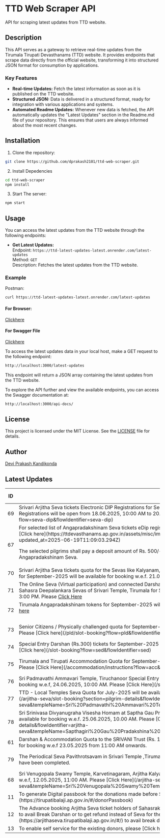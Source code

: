 # TTD Web Scraper API

API for scraping latest updates from TTD website.

## Description

This API serves as a gateway to retrieve real-time updates from the Tirumala Tirupati Devasthanams (TTD) website. It provides endpoints that scrape data directly from the official website, transforming it into structured JSON format for consumption by applications.

### Key Features

- **Real-time Updates:** Fetch the latest information as soon as it is published on the TTD website.
- **Structured JSON:** Data is delivered in a structured format, ready for integration with various applications and systems.
- **Automated Readme Updates:** Whenever new data is fetched, the API automatically updates the "Latest Updates" section in the Readme.md file of your repository. This ensures that users are always informed about the most recent changes.

## Installation

1. Clone the repository:

```bash
git clone https://github.com/dprakash2101/ttd-web-scraper.git
```

2. Install Depedencies

```bash
cd ttd-web-scraper
npm install
```

3. Start The server:

```bash
npm start
```



## Usage

You can access the latest updates from the TTD website through the following endpoints:

- **Get Latest Updates:**  
  Endpoint: `https://ttd-latest-updates-latest.onrender.com/latest-updates`  
  Method: `GET`  
  Description: Fetches the latest updates from the TTD website.

### Example
Postman:
```bash
curl https://ttd-latest-updates-latest.onrender.com/latest-updates
```
#### For Browser:
 [Clickhere](https://ttd-latest-updates-latest.onrender.com/latest-updates)

 #### For Swagger File
 [Clickhere](https://ttd-latest-updates-latest.onrender.com/api-docs/)


To access the latest updates data in your local host, make a GET request to the following endpoint:

```bash
http://localhost:3000/latest-updates
```
This endpoint will return a JSON array containing the latest updates from the TTD website.

To explore the API further and view the available endpoints, you can access the Swagger documentation at:

```bash
http://localhost:3000/api-docs/
```

## License

This project is licensed under the MIT License. See the [LICENSE](LICENSE) file for details.

## Author

[Devi Prakash Kandikonda](https://github.com/dprakash2101)

## Latest Updates
<table><thead><tr><th>ID</th><th>Data</th><th>CTA</th><th>Is Internal Redirection</th><th>Redirection Link</th></tr></thead><tbody><tr><td>69</td><td>Srivari Arjitha Seva tickets Electronic DIP Registrations for September-2025 will be available w.e.f 18.06.2025, 10:00 AM. Registrations will be open from 18.06.2025, 10:00 AM to 20.06.2025, 10:00 AM. Please [Click here](/seva-dip/dashboard?flow=seva-dip&flowIdentifier=seva-dip)</td><td>Srivari Arjitha Seva tickets Electronic DIP Registrations</td><td>true</td><td>N/A</td></tr><tr><td>67</td><td>For selected list of Angapradakshinam Seva tickets eDip registrations for Tirupati (Urban & Rural) and Tirumala Locals, Please [Click here](https://ttdevasthanams.ap.gov.in/assets/misc/images/v4/Angapradakshinam_DIP_Results_19-06-2025.pdf?updated_at=2025-06-19T11:09:03.294Z) 

The selected pilgrims shall pay a deposit amount of Rs. 500/- before 12:00 PM on 20.06.2025, to confirm their Angapradakshinam Seva. </td><td>Angapradakshinam Seva tickets eDip registrations</td><td>false</td><td>N/A</td></tr><tr><td>70</td><td>Srivari Arjitha Seva tickets quota for the Sevas like Kalyanam, Unjal Seva, Arjitha Brahmotsavam, and Sahasra Deepalankara Seva for September-2025 will be available for booking w.e.f. 21.06.2025, 10:00 AM. Please [Click here](/arjitha-seva/slot-booking?section=pilgrim-details&flowIdentifier=arjitha-seva&flow=arjitha-seva)</td><td>Srivari Arjitha Sevas</td><td>true</td><td>N/A</td></tr><tr><td>71</td><td>The Online Seva (Virtual participation) and connected Darshan quota for Kalyanothsavam, Unjal Seva, Arjitha Brahmotsavam & Sahasra Deepalankara Sevas of Srivari Temple, Tirumala for September-2025 will be available for booking w.e.f. 21.06.2025, 3:00 PM. Please [Click Here](/virtual-seva/seva-instructions?templeName=Srivari%20Temple&sevaName=All&flowIdentifier=v)</td><td>The Online Seva (Virtual participation)</td><td>true</td><td>N/A</td></tr><tr><td>72</td><td>Tirumala Angapradakshinam tokens for September-2025 will be available for booking w.e.f. 23.06.2025, 10:00 AM. Please [Click here](/apd/slot-booking?flow=apd&flowIdentifier=apd)

</td><td>Tirumala Angapradakshinam</td><td>true</td><td>N/A</td></tr><tr><td>73</td><td>Senior Citizens / Physically challenged quota for September-2025 will be available for booking w.e.f. 23.06.2025, 3:00 PM. Please [Click here](/pld/slot-booking?flow=pld&flowIdentifier=pld)</td><td>Senior Citizens / Physically challenged quota</td><td>true</td><td>N/A</td></tr><tr><td>74</td><td>Special Entry Darshan (Rs.300) tickets for September-2025 will be available for booking w.e.f. 24.06.2025, 10:00 AM. Please [Click here](/slot-booking?flow=sed&flowIdentifier=sed)</td><td>Special Entry Darshan (Sri TT)</td><td>true</td><td>N/A</td></tr><tr><td>75</td><td>Tirumala and Tirupati Accommodation Quota for September-2025 will be available for booking w.e.f. 24.06.2025, 03:00 PM. Please [Click Here](/accommodation/instructions?flow=acc&flowIdentifier=acc)</td><td>Tirumala and Tirupati Accommodation</td><td>true</td><td>N/A</td></tr><tr><td>76</td><td>Sri Padmavathi Ammavari Temple, Tiruchanoor Special Entry Darshan (Rs. 200/-) tickets for July-2025 will be available for booking w.e.f, 24.06.2025, 10:00 AM. Please [Click Here](/spat/slot-booking?flow=spat&flowIdentifier=spat)</td><td>Special Entry Darshan (Sri PAT)</td><td>true</td><td>N/A</td></tr><tr><td>77</td><td>TTD - Local Temples Seva Quota for July-2025 will be available for booking w.e.f 25.06.2025 at 10:00 AM. Please [Click Here](/arjitha-seva/slot-booking?section=pilgrim-details&flowIdentifier=arjitha-seva&templeName=Sri%20Padmavathi%20Ammavari%20Temple&sevaName=All)</td><td>TTD - Local Temples Seva</td><td>true</td><td>N/A</td></tr><tr><td>78</td><td>Sri Srinivasa Divyanugraha Visesha Homam at Saptha Gau Pradhakshina shala, Alipiri Tickets for the month of July-2025 will be available for booking w.e.f. 25.06.2025, 10.00 AM. Please [Click here](/arjitha-seva/slot-booking?section=pilgrim-details&flowIdentifier=arjitha-seva&templeName=Sapthagiri%20Gau%20Pradakshina%20Shala&sevaName=Sri%20Srinivasa%20Divyaanugraha%20Homam)</td><td>Sri Srinivasa Divyanugraha Visesha Homam</td><td>true</td><td>N/A</td></tr><tr><td>61</td><td>Darshan & Accommodation Quota to the SRIVANI Trust (Rs. 10,000/-) donors for the month of AUGUST – 2025 will be available for booking w.e.f 23.05.2025 from 11:00 AM onwards.</td><td>SRIVANI TRUST</td><td>null</td><td>N/A</td></tr><tr><td>79</td><td>The Periodical Seva Pavithrotsavam in Srivari Temple ,Tirumala will be conducted from 05.08.2025 to 07.08.2025. Seva tickets have been completed.</td><td>Srivari Pavithrotsavam Periodical Seva</td><td>true</td><td>N/A</td></tr><tr><td>68</td><td>Sri Venugopala Swamy Temple, Karvetinagaram, Arjitha Kalyanothsavam tickets for 22.05.2025 will be available for booking w.e.f, 12.05.2025, 11:00 AM.  Please [Click Here](/arjitha-seva/slot-booking?section=pilgrim-details&flowIdentifier=arjitha-seva&templeName=Sri%20Venugopala%20Swamy%20Temple&sevaName=Arjitha%20Kalyanothsavam)</td><td>Arjitha Kalyanothsavam</td><td>true</td><td>N/A</td></tr><tr><td>11</td><td>To generate Digital passbook for the donations made before September 2016, please [click here](https://tirupatibalaji.ap.gov.in/#/donorPassbook)</td><td>N/A</td><td>null</td><td>N/A</td></tr><tr><td>12</td><td>The Advance booking Arjitha Seva ticket holders of Sahasrakalasabhishekam, Vishesha Pooja, Nijapada darshanam are requested to avail Break Darshan or to get refund instead of Seva for their booking made in advance. Please [click here](https://arjithaseva.tirupatibalaji.ap.gov.in/#/) to avail break darshan or to get refund.</td><td>N/A</td><td>null</td><td>N/A</td></tr><tr><td>13</td><td>To enable self service for the existing    donors, please [Click here](https://tirupatibalaji.ap.gov.in/#/donorSelfservice) </td><td>donor self service</td><td>null</td><td>N/A</td></tr></tbody></table>
